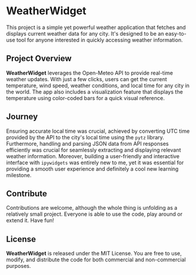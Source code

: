 # WeatherWidget

This project is a simple yet powerful weather application that fetches and displays current weather data for
any city. It's designed to be an easy-to-use tool for anyone interested in quickly accessing weather information.

## Project Overview

**WeatherWidget** leverages the Open-Meteo API to provide real-time weather updates. With just a few clicks, users can get the current
temperature, wind speed, weather conditions, and local time for any city in the world. The app also includes a visualization feature that
displays the temperature using color-coded bars for a quick visual reference.

## Journey

Ensuring accurate local time was crucial, achieved by converting UTC time provided by the API to the city's local time using the `pytz`
library. Furthermore, handling and parsing JSON data from API responses efficiently was crucial for seamlessly extracting and displaying
relevant weather information. Moreover, building a user-friendly and interactive interface with `ipywidgets` was entirely new to me, yet
it was essential for providing a smooth user experience and definitely a cool new learning milestone.

## Contribute

Contributions are welcome, although the whole thing is unfolding as a relatively small project. Everyone is able to use the code, play
around or extend it. Have fun!

## License

**WeatherWidget** is released under the MIT License. You are free to use, modify, and distribute the code for both commercial and non-commercial purposes.
